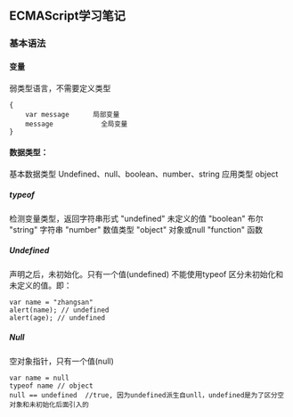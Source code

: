 ## ECMAScript学习笔记
### 基本语法
#### 变量
弱类型语言，不需要定义类型
```
{
    var message      局部变量
    message            全局变量
}
```
#### 数据类型：
 基本数据类型 Undefined、null、boolean、number、string
 应用类型  object
##### typeof  
检测变量类型，返回字符串形式
"undefined"  未定义的值
"boolean"  布尔
"string"  字符串
"number"  数值类型
"object"  对象或null
"function"  函数
##### Undefined
声明之后，未初始化。只有一个值(undefined)
不能使用typeof 区分未初始化和未定义的值。即：
```
var name = "zhangsan"
alert(name); // undefined
alert(age); // undefined
```
##### Null
空对象指针，只有一个值(null)
```
var name = null
typeof name // object
null == undefined  //true, 因为undefined派生自unll，undefined是为了区分空对象和未初始化后面引入的
```
